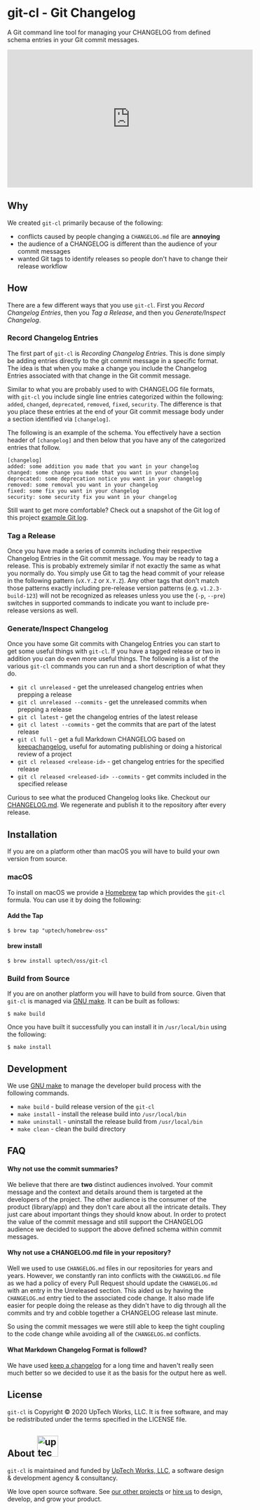 # git-cl - Git Changelog

A Git command line tool for managing your CHANGELOG from defined schema entries
in your Git commit messages.

<iframe width="560" height="315" src="https://www.youtube.com/embed/g7xqWKmIUKI" frameborder="0" allow="accelerometer; autoplay; encrypted-media; gyroscope; picture-in-picture" allowfullscreen></iframe>

## Why

We created `git-cl` primarily because of the following:

- conflicts caused by people changing a `CHANGELOG.md` file are **annoying**
- the audience of a CHANGELOG is different than the audience of your commit messages
- wanted Git tags to identify releases so people don't have to change their release workflow

## How

There are a few different ways that you use `git-cl`. First you *Record
Changelog Entries*, then you *Tag a Release*, and then you *Generate/Inspect
Changelog*.

### Record Changelog Entries

The first part of `git-cl` is *Recording Changelog Entries*. This is done
simply be adding entries directly to the git commit message in a specific
format. The idea is that when you make a change you include the Changelog
Entries associated with that change in the Git commit message.

Similar to what you are probably used to with CHANGELOG file formats, with
`git-cl` you include single line entries categorized within the following:
`added`, `changed`, `deprecated`, `removed`, `fixed`, `security`. The
difference is that you place these entries at the end of your Git commit
message body under a section identified via `[changelog]`. 

The following is an example of the schema. You effectively have a section
header of `[changelog]` and then below that you have any of the categorized
entries that follow.

```text
[changelog]
added: some addition you made that you want in your changelog
changed: some change you made that you want in your changelog
deprecated: some deprecation notice you want in your changelog
removed: some removal you want in your changelog
fixed: some fix you want in your changelog
security: some security fix you want in your changelog
```

Still want to get more comfortable? Check out a snapshot of the Git log of this
project [example Git log](https://github.com/uptech/git-changelog/blob/master/example/GIT_LOG.txt).

### Tag a Release

Once you have made a series of commits including their respective Changelog
Entries in the Git commit message. You may be ready to tag a release. This is
probably extremely similar if not exactly the same as what you normally do. You
simply use Git to tag the head commit of your release in the following pattern
(`vX.Y.Z` or `X.Y.Z`). Any other tags that don't match those patterns exactly
including pre-release version patterns (e.g. `v1.2.3-build-123`) will not be
recognized as releases unless you use the (`-p`, `--pre`) switches in supported
commands to indicate you want to include pre-release versions as well.

### Generate/Inspect Changelog

Once you have some Git commits with Changelog Entries you can start to get some
useful things with `git-cl`. If you have a tagged release or two in addition
you can do even more useful things. The following is a list of the various
`git-cl` commands you can run and a short description of what they do.

- `git cl unreleased` - get the unreleased changelog entries when prepping a release
- `git cl unreleased --commits` - get the unreleased commits when prepping a release
- `git cl latest` - get the changelog entries of the latest release
- `git cl latest --commits` - get the commits that are part of the latest release
- `git cl full` - get a full Markdown CHANGELOG based on
  [keepachangelog](https://keepachangelog.com/), useful for automating
  publishing or doing a historical review of a project
- `git cl released <release-id>` - get changelog entries for the specified release
- `git cl released <released-id> --commits` - get commits included in the specified release

Curious to see what the produced Changelog looks like. Checkout our
[CHANGELOG.md](https://github.com/uptech/git-changelog/blob/master/CHANGELOG.md).
We regenerate and publish it to the repository after every release.

## Installation

If you are on a platform other than macOS you will have to build your own
version from source.

### macOS

To install on macOS we provide a [Homebrew](http://brew.sh) tap which provides
the `git-cl` formula. You can use it by doing the following:

#### Add the Tap

```text
$ brew tap "uptech/homebrew-oss"
```

#### brew install

```text
$ brew install uptech/oss/git-cl
```

### Build from Source

If you are on another platform you will have to build from source. Given
that `git-cl` is managed via [GNU make][]. It can be built as follows:

```text
$ make build
```

Once you have built it successfully you can install it in `/usr/local/bin`
using the following:

```text
$ make install
```

## Development

We use [GNU make][] to manage the developer build process with the following
commands.

- `make build` - build release version of the `git-cl`
- `make install` - install the release build into `/usr/local/bin`
- `make uninstall` - uninstall the release build from `/usr/local/bin`
- `make clean` - clean the build directory

## FAQ

#### Why not use the commit summaries?

We believe that there are **two** distinct audiences involved. Your commit
message and the context and details around them is targeted at the developers
of the project. The other audience is the consumer of the product (library/app)
and they don't care about all the intricate details. They just care about
important things they should know about. In order to protect the value of the
commit message and still support the CHANGELOG audience we decided to support
the above defined schema within commit messages.

#### Why not use a CHANGELOG.md file in your repository?

Well we used to use `CHANGELOG.md` files in our repositories for years and
years. However, we constantly ran into conflicts with the `CHANGELOG.md` file
as we had a policy of every Pull Request should update the `CHANGELOG.md` with
an entry in the Unreleased section. This aided us by having the `CHANGELOG.md`
entry tied to the associated code change. It also made life easier for people
doing the release as they didn't have to dig through all the commits and try
and cobble together a CHANGELOG release last minute.

So using the commit messages we were still able to keep the tight coupling to the
code change while avoiding all of the `CHANGELOG.md` conflicts.

#### What Markdown Changelog Format is followd?

We have used [keep a changelog](https://keepachangelog.com) for a long time and
haven't really seen much better so we decided to use it as the basis for the
output here as well.

## License

`git-cl` is Copyright © 2020 UpTech Works, LLC. It is free software, and
may be redistributed under the terms specified in the LICENSE file.

## About <img src="http://upte.ch/img/logo.png" alt="uptech" height="48">

`git-cl` is maintained and funded by [UpTech Works, LLC][uptech], a software
design & development agency & consultancy.

We love open source software. See [our other projects][community] or
[hire us][hire] to design, develop, and grow your product.

[Git]: https://git-scm.com
[GNU make]: https://www.gnu.org/software/make/
[community]: https://github.com/uptech
[hire]: http://upte.ch
[uptech]: http://upte.ch
